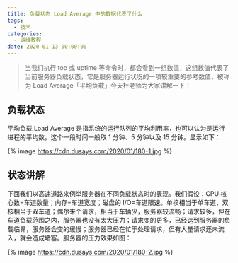 ```yaml
---
title: 负载状态 Load Average 中的数据代表了什么
tags:
  - 技术
categories:
  - 运维教程
date: 2020-01-13 00:00:00
---
```


> 当我们执行 top 或 uptime 等命令时，都会看到一组数值，这组数值代表了当前服务器负载状态，它是服务器运行状况的一项较重要的参考数值，被称为 Load Average「平均负载」今天杜老师为大家讲解一下！

<!-- more -->

## 负载状态

平均负载 Load Average 是指系统的运行队列的平均利用率，也可以认为是运行进程的平均数。这个一段时间一般取 1 分钟、5 分钟以及 15 分钟。显示如下：

{% image https://cdn.dusays.com/2020/01/180-1.jpg %}

## 状态讲解

下面我们以高速道路来例举服务器在不同负载状态时的表现。我们假设：CPU 核心数=车道数量；内存=车道宽度；磁盘的 I/O=车道限速。单核相当于单车道，双核相当于双车道；偶尔来个请求，相当于车辆少，服务器较流畅；请求较多，但在车道负载范围之内，服务器也没有太大压力；请求变的更多，已经达到服务器的负载临界，服务器会变的缓慢；服务器已经在忙于处理请求，但有大量请求还未流入，就会造成堵塞。服务器的压力效果如图：

{% image https://cdn.dusays.com/2020/01/180-2.jpg %}

